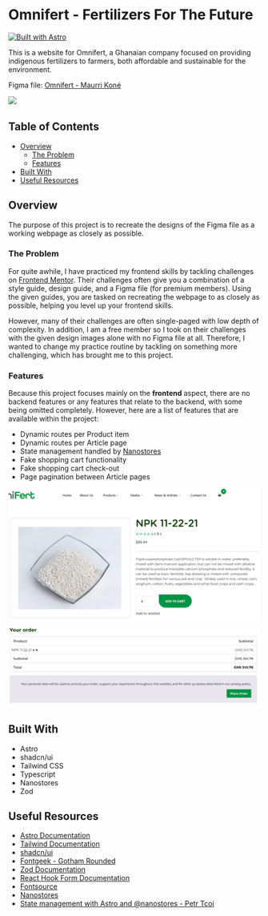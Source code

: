 # Omnifert - Fertilizers For The Future

[![Built with Astro](https://astro.badg.es/v2/built-with-astro/small.svg)](https://astro.build)

This is a website for Omnifert, a Ghanaian company focused on providing indigenous fertilizers to farmers, both affordable and sustainable for the environment.

Figma file: [Omnifert - Maurri Koné](https://www.figma.com/community/file/1343772653956159846)

![](/public/screenshots/screenshot.png)

## Table of Contents

- [Overview](#overview)
  - [The Problem](#the-problem)
  - [Features](#features)
- [Built With](#built-with)
- [Useful Resources](#useful-resources)

## Overview

The purpose of this project is to recreate the designs of the Figma file as a working webpage as closely as possible.

### The Problem

For quite awhile, I have practiced my frontend skills by tackling challenges on [Frontend Mentor](https://www.frontendmentor.io/). Their challenges often give you a combination of a style guide, design guide, and a Figma file (for premium members). Using the given guides, you are tasked on recreating the webpage to as closely as possible, helping you level up your frontend skills.

However, many of their challenges are often single-paged with low depth of complexity. In addition, I am a free member so I took on their challenges with the given design images alone with no Figma file at all. Therefore, I wanted to change my practice routine by tackling on something more challenging, which has brought me to this project.

### Features

Because this project focuses mainly on the **frontend** aspect, there are no backend features or any features that relate to the backend, with some being omitted completely. However, here are a list of features that are available within the project:

- Dynamic routes per Product item
- Dynamic routes per Article page
- State management handled by [Nanostores](https://github.com/nanostores/nanostores)
- Fake shopping cart functionality
- Fake shopping cart check-out
- Page pagination between Article pages

![Example add to cart](public/screenshots/product.png)
![Example checkout summary](public/screenshots/checkout.png)

## Built With

- Astro
- shadcn/ui
- Tailwind CSS
- Typescript
- Nanostores
- Zod

## Useful Resources

- [Astro Documentation](https://docs.astro.build/en/getting-started/)
- [Tailwind Documentation](https://tailwindcss.com/docs/installation)
- [shadcn/ui](https://ui.shadcn.com/docs)
- [Fontgeek - Gotham Rounded](https://fontsgeek.com/gotham-rounded-font)
- [Zod Documentation](https://zod.dev/)
- [React Hook Form Documentation](https://react-hook-form.com/get-started)
- [Fontsource](https://fontsource.org/)
- [Nanostores](https://github.com/nanostores/nanostores#guide)
- [State management with Astro and @nanostores - Petr Tcoi](https://dev.to/petrtcoi/state-management-with-astro-and-nanostores-5h17)
